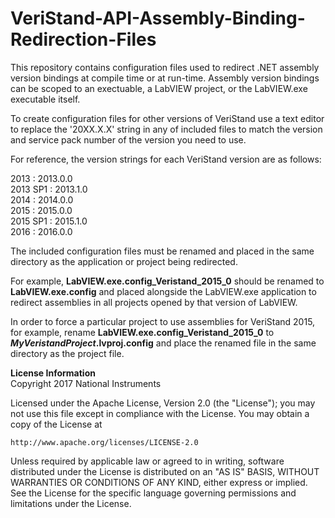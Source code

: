 # VeriStand-API-Assembly-Binding-Redirection-Files

This repository contains configuration files used to redirect .NET assembly version bindings at compile time or at run-time. Assembly version bindings can be scoped to an exectuable, a LabVIEW project, or the LabVIEW.exe executable itself.

To create configuration files for other versions of VeriStand use a text editor to replace the '20XX.X.X' string in any of included files to match the version and service pack number of the version you need to use.

For reference, the version strings for each VeriStand version are as follows:

2013 : 2013.0.0<br>
2013 SP1 : 2013.1.0<br>
2014 : 2014.0.0<br>
2015 : 2015.0.0<br>
2015 SP1 : 2015.1.0<br>
2016 : 2016.0.0<br>

The included configuration files must be renamed and placed in the same directory as the application or project being redirected.

For example, <b>LabVIEW.exe.config_Veristand_2015_0</b> should be renamed to <b>LabVIEW.exe.config</b> and placed alongside the LabVIEW.exe application to redirect assemblies in all projects opened by that version of LabVIEW.

In order to force a particular project to use assemblies for VeriStand 2015, for example, rename <b>LabVIEW.exe.config_Veristand_2015_0</b> to <b><i>MyVeristandProject</i>.lvproj.config</b> and place the renamed file in the same directory as the project file. 

<b>License Information</b><br>
Copyright 2017 National Instruments

Licensed under the Apache License, Version 2.0 (the "License");
you may not use this file except in compliance with the License.
You may obtain a copy of the License at

    http://www.apache.org/licenses/LICENSE-2.0

Unless required by applicable law or agreed to in writing, software
distributed under the License is distributed on an "AS IS" BASIS,
WITHOUT WARRANTIES OR CONDITIONS OF ANY KIND, either express or implied.
See the License for the specific language governing permissions and
limitations under the License.